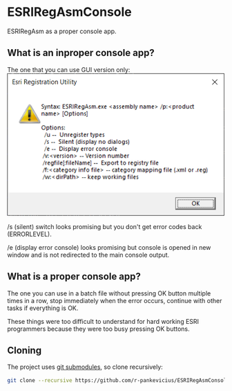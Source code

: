 # ESRIRegAsmConsole
ESRIRegAsm as a proper console app.

## What is an inproper console app?

The one that you can use GUI version only:
![](./assets/Arguments_Arcgis_10_7.png "Screen if running ESRIRegAsm.exe without arguments")

/s (silent) switch looks promising but you don't get error codes back (ERRORLEVEL).

/e (display error console) looks promising but console is opened in new window and is not redirected to the main console output.

## What is a proper console app?

The one you can use in a batch file without pressing OK button multiple times in a row, stop immediately when the error occurs,
continue with other tasks if everything is OK.

These things were too difficult to understand for hard working ESRI programmers because they were too busy pressing OK buttons.

## Cloning

The project uses [git submodules](https://github.blog/2016-02-01-working-with-submodules/), so clone recursively:
```bash
git clone --recursive https://github.com/r-pankevicius/ESRIRegAsmConsole.git
```
